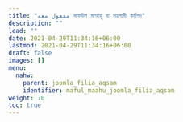 ```yaml
---
title: "مفعول ‫معه‬ মাফউল মাআহু বা সহগামী কর্মপদ"
description: ""
lead: ""
date: 2021-04-29T11:34:16+06:00
lastmod: 2021-04-29T11:34:16+06:00
draft: false
images: []
menu: 
  nahw:
    parent: joomla_filia_aqsam
    identifier: maful_maahu_joomla_filia_aqsam
weight: 70
toc: true
---
```



